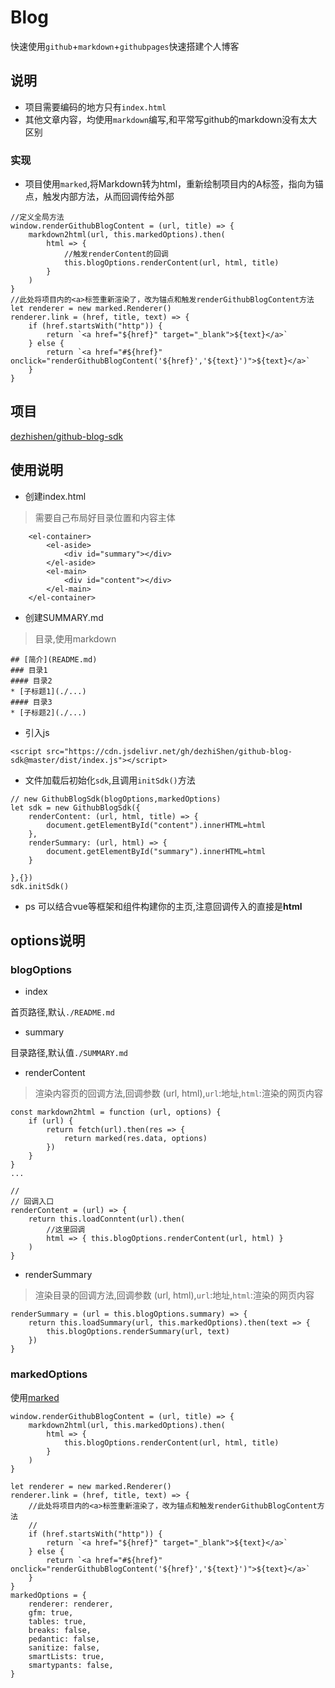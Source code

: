 # Blog
快速使用`github`+`markdown`+`githubpages`快速搭建个人博客
## 说明
* 项目需要编码的地方只有`index.html`
* 其他文章内容，均使用`markdown`编写,和平常写github的markdown没有太大区别
### 实现
* 项目使用`marked`,将Markdown转为html，重新绘制项目内的A标签，指向为锚点，触发内部方法，从而回调传给外部
```
//定义全局方法
window.renderGithubBlogContent = (url, title) => {
    markdown2html(url, this.markedOptions).then(
        html => {
            //触发renderContent的回调
            this.blogOptions.renderContent(url, html, title)
        }
    )
}
//此处将项目内的<a>标签重新渲染了，改为锚点和触发renderGithubBlogContent方法
let renderer = new marked.Renderer()
renderer.link = (href, title, text) => {
    if (href.startsWith("http")) {
        return `<a href="${href}" target="_blank">${text}</a>`
    } else {
        return `<a href="#${href}" onclick="renderGithubBlogContent('${href}','${text}')">${text}</a>`
    }
}
```
## 项目
[dezhishen/github-blog-sdk](https://github.com/dezhishen/github-blog-sdk)
## 使用说明
* 创建index.html
> 需要自己布局好目录位置和内容主体
```
    <el-container>
        <el-aside>
            <div id="summary"></div>
        </el-aside>
        <el-main>
            <div id="content"></div>
        </el-main>
    </el-container>
```
* 创建SUMMARY.md
> 目录,使用markdown
```
## [简介](README.md)
### 目录1
#### 目录2
* [子标题1](./...)
#### 目录3
* [子标题2](./...)
```
* 引入js
```
<script src="https://cdn.jsdelivr.net/gh/dezhiShen/github-blog-sdk@master/dist/index.js"></script>
```
* 文件加载后初始化`sdk`,且调用`initSdk()`方法
```
// new GithubBlogSdk(blogOptions,markedOptions)
let sdk = new GithubBlogSdk({
    renderContent: (url, html, title) => {
        document.getElementById("content").innerHTML=html
    },
    renderSummary: (url, html) => {
        document.getElementById("summary").innerHTML=html
    }

},{})
sdk.initSdk()
```
* ps 可以结合vue等框架和组件构建你的主页,注意回调传入的直接是**html**
## options说明
### blogOptions
* index

首页路径,默认`./README.md`
* summary

目录路径,默认值`./SUMMARY.md`
* renderContent
> 渲染内容页的回调方法,回调参数 (url, html),`url`:地址,`html`:渲染的网页内容
```
const markdown2html = function (url, options) {
    if (url) {
        return fetch(url).then(res => {
            return marked(res.data, options)
        })
    }
}
...

// 
// 回调入口
renderContent = (url) => {
    return this.loadConntent(url).then(
        //这里回调
        html => { this.blogOptions.renderContent(url, html) }
    )
}
```

* renderSummary
> 渲染目录的回调方法,回调参数 (url, html),`url`:地址,`html`:渲染的网页内容
```
renderSummary = (url = this.blogOptions.summary) => {
    return this.loadSummary(url, this.markedOptions).then(text => {
        this.blogOptions.renderSummary(url, text)
    })
}

```
### markedOptions

使用[marked](https://github.com/markedjs/marked)
```
window.renderGithubBlogContent = (url, title) => {
    markdown2html(url, this.markedOptions).then(
        html => {
            this.blogOptions.renderContent(url, html, title)
        }
    )
}

let renderer = new marked.Renderer()
renderer.link = (href, title, text) => {
    //此处将项目内的<a>标签重新渲染了，改为锚点和触发renderGithubBlogContent方法
    //
    if (href.startsWith("http")) {
        return `<a href="${href}" target="_blank">${text}</a>`
    } else {
        return `<a href="#${href}" onclick="renderGithubBlogContent('${href}','${text}')">${text}</a>`
    }
}
markedOptions = {
    renderer: renderer,
    gfm: true,
    tables: true,
    breaks: false,
    pedantic: false,
    sanitize: false,
    smartLists: true,
    smartypants: false,
}
```